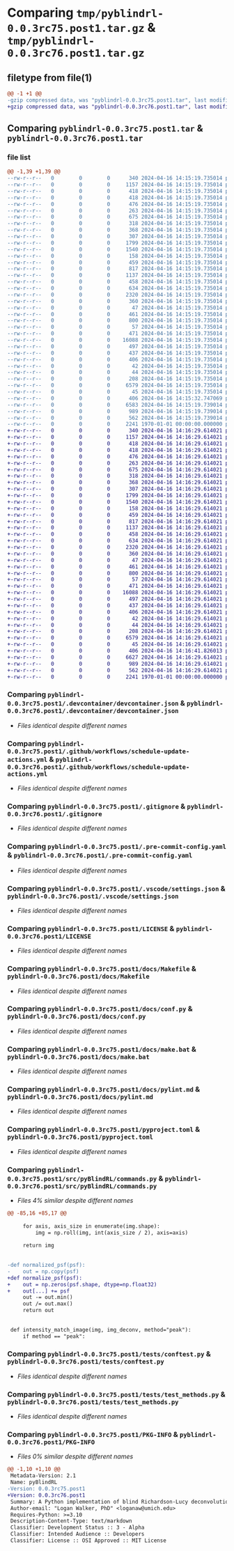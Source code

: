 # Comparing `tmp/pyblindrl-0.0.3rc75.post1.tar.gz` & `tmp/pyblindrl-0.0.3rc76.post1.tar.gz`

## filetype from file(1)

```diff
@@ -1 +1 @@
-gzip compressed data, was "pyblindrl-0.0.3rc75.post1.tar", last modified: Fri Jan  1 00:00:00 2016, max compression
+gzip compressed data, was "pyblindrl-0.0.3rc76.post1.tar", last modified: Fri Jan  1 00:00:00 2016, max compression
```

## Comparing `pyblindrl-0.0.3rc75.post1.tar` & `pyblindrl-0.0.3rc76.post1.tar`

### file list

```diff
@@ -1,39 +1,39 @@
--rw-r--r--   0        0        0      340 2024-04-16 14:15:19.735014 pyblindrl-0.0.3rc75.post1/.devcontainer/Dockerfile
--rw-r--r--   0        0        0     1157 2024-04-16 14:15:19.735014 pyblindrl-0.0.3rc75.post1/.devcontainer/devcontainer.json
--rw-r--r--   0        0        0      418 2024-04-16 14:15:19.735014 pyblindrl-0.0.3rc75.post1/.github/dependabot.yml
--rw-r--r--   0        0        0      418 2024-04-16 14:15:19.735014 pyblindrl-0.0.3rc75.post1/.github/template-sync.yml
--rw-r--r--   0        0        0      476 2024-04-16 14:15:19.735014 pyblindrl-0.0.3rc75.post1/.github/workflows/CI.yml
--rw-r--r--   0        0        0      263 2024-04-16 14:15:19.735014 pyblindrl-0.0.3rc75.post1/.github/workflows/publish.yml
--rw-r--r--   0        0        0      675 2024-04-16 14:15:19.735014 pyblindrl-0.0.3rc75.post1/.github/workflows/schedule-update-actions.yml
--rw-r--r--   0        0        0      318 2024-04-16 14:15:19.735014 pyblindrl-0.0.3rc75.post1/.github/workflows/semantic-pr-check.yml
--rw-r--r--   0        0        0      368 2024-04-16 14:15:19.735014 pyblindrl-0.0.3rc75.post1/.github/workflows/sphinx.yml
--rw-r--r--   0        0        0      307 2024-04-16 14:15:19.735014 pyblindrl-0.0.3rc75.post1/.github/workflows/template-sync.yml
--rw-r--r--   0        0        0     1799 2024-04-16 14:15:19.735014 pyblindrl-0.0.3rc75.post1/.gitignore
--rw-r--r--   0        0        0     1540 2024-04-16 14:15:19.735014 pyblindrl-0.0.3rc75.post1/.pre-commit-config.yaml
--rw-r--r--   0        0        0      158 2024-04-16 14:15:19.735014 pyblindrl-0.0.3rc75.post1/.pypirc
--rw-r--r--   0        0        0      459 2024-04-16 14:15:19.735014 pyblindrl-0.0.3rc75.post1/.vscode/launch.json
--rw-r--r--   0        0        0      817 2024-04-16 14:15:19.735014 pyblindrl-0.0.3rc75.post1/.vscode/settings.json
--rw-r--r--   0        0        0     1137 2024-04-16 14:15:19.735014 pyblindrl-0.0.3rc75.post1/LICENSE
--rw-r--r--   0        0        0      458 2024-04-16 14:15:19.735014 pyblindrl-0.0.3rc75.post1/README.md
--rw-r--r--   0        0        0      634 2024-04-16 14:15:19.735014 pyblindrl-0.0.3rc75.post1/docs/Makefile
--rw-r--r--   0        0        0     2320 2024-04-16 14:15:19.735014 pyblindrl-0.0.3rc75.post1/docs/conf.py
--rw-r--r--   0        0        0      360 2024-04-16 14:15:19.735014 pyblindrl-0.0.3rc75.post1/docs/devcontainer.md
--rw-r--r--   0        0        0       47 2024-04-16 14:15:19.735014 pyblindrl-0.0.3rc75.post1/docs/developer.md
--rw-r--r--   0        0        0      461 2024-04-16 14:15:19.735014 pyblindrl-0.0.3rc75.post1/docs/index.rst
--rw-r--r--   0        0        0      800 2024-04-16 14:15:19.735014 pyblindrl-0.0.3rc75.post1/docs/make.bat
--rw-r--r--   0        0        0       57 2024-04-16 14:15:19.735014 pyblindrl-0.0.3rc75.post1/docs/modules.rst
--rw-r--r--   0        0        0      471 2024-04-16 14:15:19.735014 pyblindrl-0.0.3rc75.post1/docs/pre-commit-config.md
--rw-r--r--   0        0        0    16088 2024-04-16 14:15:19.735014 pyblindrl-0.0.3rc75.post1/docs/pylint.md
--rw-r--r--   0        0        0      497 2024-04-16 14:15:19.735014 pyblindrl-0.0.3rc75.post1/docs/pyproject.md
--rw-r--r--   0        0        0      437 2024-04-16 14:15:19.735014 pyblindrl-0.0.3rc75.post1/docs/python_package.hello_world.rst
--rw-r--r--   0        0        0      406 2024-04-16 14:15:19.735014 pyblindrl-0.0.3rc75.post1/docs/python_package.rst
--rw-r--r--   0        0        0       42 2024-04-16 14:15:19.735014 pyblindrl-0.0.3rc75.post1/docs/requirements.txt
--rw-r--r--   0        0        0       44 2024-04-16 14:15:19.735014 pyblindrl-0.0.3rc75.post1/docs/vscode.md
--rw-r--r--   0        0        0      208 2024-04-16 14:15:19.735014 pyblindrl-0.0.3rc75.post1/docs/workflows.md
--rw-r--r--   0        0        0     6579 2024-04-16 14:15:19.735014 pyblindrl-0.0.3rc75.post1/pyproject.toml
--rw-r--r--   0        0        0       45 2024-04-16 14:15:19.735014 pyblindrl-0.0.3rc75.post1/src/README.md
--rw-r--r--   0        0        0      406 2024-04-16 14:15:32.747069 pyblindrl-0.0.3rc75.post1/src/pyBlindRL/__init__.py
--rw-r--r--   0        0        0     6583 2024-04-16 14:15:19.739014 pyblindrl-0.0.3rc75.post1/src/pyBlindRL/commands.py
--rw-r--r--   0        0        0      989 2024-04-16 14:15:19.739014 pyblindrl-0.0.3rc75.post1/tests/conftest.py
--rw-r--r--   0        0        0      562 2024-04-16 14:15:19.739014 pyblindrl-0.0.3rc75.post1/tests/test_methods.py
--rw-r--r--   0        0        0     2241 1970-01-01 00:00:00.000000 pyblindrl-0.0.3rc75.post1/PKG-INFO
+-rw-r--r--   0        0        0      340 2024-04-16 14:16:29.614021 pyblindrl-0.0.3rc76.post1/.devcontainer/Dockerfile
+-rw-r--r--   0        0        0     1157 2024-04-16 14:16:29.614021 pyblindrl-0.0.3rc76.post1/.devcontainer/devcontainer.json
+-rw-r--r--   0        0        0      418 2024-04-16 14:16:29.614021 pyblindrl-0.0.3rc76.post1/.github/dependabot.yml
+-rw-r--r--   0        0        0      418 2024-04-16 14:16:29.614021 pyblindrl-0.0.3rc76.post1/.github/template-sync.yml
+-rw-r--r--   0        0        0      476 2024-04-16 14:16:29.614021 pyblindrl-0.0.3rc76.post1/.github/workflows/CI.yml
+-rw-r--r--   0        0        0      263 2024-04-16 14:16:29.614021 pyblindrl-0.0.3rc76.post1/.github/workflows/publish.yml
+-rw-r--r--   0        0        0      675 2024-04-16 14:16:29.614021 pyblindrl-0.0.3rc76.post1/.github/workflows/schedule-update-actions.yml
+-rw-r--r--   0        0        0      318 2024-04-16 14:16:29.614021 pyblindrl-0.0.3rc76.post1/.github/workflows/semantic-pr-check.yml
+-rw-r--r--   0        0        0      368 2024-04-16 14:16:29.614021 pyblindrl-0.0.3rc76.post1/.github/workflows/sphinx.yml
+-rw-r--r--   0        0        0      307 2024-04-16 14:16:29.614021 pyblindrl-0.0.3rc76.post1/.github/workflows/template-sync.yml
+-rw-r--r--   0        0        0     1799 2024-04-16 14:16:29.614021 pyblindrl-0.0.3rc76.post1/.gitignore
+-rw-r--r--   0        0        0     1540 2024-04-16 14:16:29.614021 pyblindrl-0.0.3rc76.post1/.pre-commit-config.yaml
+-rw-r--r--   0        0        0      158 2024-04-16 14:16:29.614021 pyblindrl-0.0.3rc76.post1/.pypirc
+-rw-r--r--   0        0        0      459 2024-04-16 14:16:29.614021 pyblindrl-0.0.3rc76.post1/.vscode/launch.json
+-rw-r--r--   0        0        0      817 2024-04-16 14:16:29.614021 pyblindrl-0.0.3rc76.post1/.vscode/settings.json
+-rw-r--r--   0        0        0     1137 2024-04-16 14:16:29.614021 pyblindrl-0.0.3rc76.post1/LICENSE
+-rw-r--r--   0        0        0      458 2024-04-16 14:16:29.614021 pyblindrl-0.0.3rc76.post1/README.md
+-rw-r--r--   0        0        0      634 2024-04-16 14:16:29.614021 pyblindrl-0.0.3rc76.post1/docs/Makefile
+-rw-r--r--   0        0        0     2320 2024-04-16 14:16:29.614021 pyblindrl-0.0.3rc76.post1/docs/conf.py
+-rw-r--r--   0        0        0      360 2024-04-16 14:16:29.614021 pyblindrl-0.0.3rc76.post1/docs/devcontainer.md
+-rw-r--r--   0        0        0       47 2024-04-16 14:16:29.614021 pyblindrl-0.0.3rc76.post1/docs/developer.md
+-rw-r--r--   0        0        0      461 2024-04-16 14:16:29.614021 pyblindrl-0.0.3rc76.post1/docs/index.rst
+-rw-r--r--   0        0        0      800 2024-04-16 14:16:29.614021 pyblindrl-0.0.3rc76.post1/docs/make.bat
+-rw-r--r--   0        0        0       57 2024-04-16 14:16:29.614021 pyblindrl-0.0.3rc76.post1/docs/modules.rst
+-rw-r--r--   0        0        0      471 2024-04-16 14:16:29.614021 pyblindrl-0.0.3rc76.post1/docs/pre-commit-config.md
+-rw-r--r--   0        0        0    16088 2024-04-16 14:16:29.614021 pyblindrl-0.0.3rc76.post1/docs/pylint.md
+-rw-r--r--   0        0        0      497 2024-04-16 14:16:29.614021 pyblindrl-0.0.3rc76.post1/docs/pyproject.md
+-rw-r--r--   0        0        0      437 2024-04-16 14:16:29.614021 pyblindrl-0.0.3rc76.post1/docs/python_package.hello_world.rst
+-rw-r--r--   0        0        0      406 2024-04-16 14:16:29.614021 pyblindrl-0.0.3rc76.post1/docs/python_package.rst
+-rw-r--r--   0        0        0       42 2024-04-16 14:16:29.614021 pyblindrl-0.0.3rc76.post1/docs/requirements.txt
+-rw-r--r--   0        0        0       44 2024-04-16 14:16:29.614021 pyblindrl-0.0.3rc76.post1/docs/vscode.md
+-rw-r--r--   0        0        0      208 2024-04-16 14:16:29.614021 pyblindrl-0.0.3rc76.post1/docs/workflows.md
+-rw-r--r--   0        0        0     6579 2024-04-16 14:16:29.614021 pyblindrl-0.0.3rc76.post1/pyproject.toml
+-rw-r--r--   0        0        0       45 2024-04-16 14:16:29.614021 pyblindrl-0.0.3rc76.post1/src/README.md
+-rw-r--r--   0        0        0      406 2024-04-16 14:16:41.826013 pyblindrl-0.0.3rc76.post1/src/pyBlindRL/__init__.py
+-rw-r--r--   0        0        0     6627 2024-04-16 14:16:29.614021 pyblindrl-0.0.3rc76.post1/src/pyBlindRL/commands.py
+-rw-r--r--   0        0        0      989 2024-04-16 14:16:29.614021 pyblindrl-0.0.3rc76.post1/tests/conftest.py
+-rw-r--r--   0        0        0      562 2024-04-16 14:16:29.614021 pyblindrl-0.0.3rc76.post1/tests/test_methods.py
+-rw-r--r--   0        0        0     2241 1970-01-01 00:00:00.000000 pyblindrl-0.0.3rc76.post1/PKG-INFO
```

### Comparing `pyblindrl-0.0.3rc75.post1/.devcontainer/devcontainer.json` & `pyblindrl-0.0.3rc76.post1/.devcontainer/devcontainer.json`

 * *Files identical despite different names*

### Comparing `pyblindrl-0.0.3rc75.post1/.github/workflows/schedule-update-actions.yml` & `pyblindrl-0.0.3rc76.post1/.github/workflows/schedule-update-actions.yml`

 * *Files identical despite different names*

### Comparing `pyblindrl-0.0.3rc75.post1/.gitignore` & `pyblindrl-0.0.3rc76.post1/.gitignore`

 * *Files identical despite different names*

### Comparing `pyblindrl-0.0.3rc75.post1/.pre-commit-config.yaml` & `pyblindrl-0.0.3rc76.post1/.pre-commit-config.yaml`

 * *Files identical despite different names*

### Comparing `pyblindrl-0.0.3rc75.post1/.vscode/settings.json` & `pyblindrl-0.0.3rc76.post1/.vscode/settings.json`

 * *Files identical despite different names*

### Comparing `pyblindrl-0.0.3rc75.post1/LICENSE` & `pyblindrl-0.0.3rc76.post1/LICENSE`

 * *Files identical despite different names*

### Comparing `pyblindrl-0.0.3rc75.post1/docs/Makefile` & `pyblindrl-0.0.3rc76.post1/docs/Makefile`

 * *Files identical despite different names*

### Comparing `pyblindrl-0.0.3rc75.post1/docs/conf.py` & `pyblindrl-0.0.3rc76.post1/docs/conf.py`

 * *Files identical despite different names*

### Comparing `pyblindrl-0.0.3rc75.post1/docs/make.bat` & `pyblindrl-0.0.3rc76.post1/docs/make.bat`

 * *Files identical despite different names*

### Comparing `pyblindrl-0.0.3rc75.post1/docs/pylint.md` & `pyblindrl-0.0.3rc76.post1/docs/pylint.md`

 * *Files identical despite different names*

### Comparing `pyblindrl-0.0.3rc75.post1/pyproject.toml` & `pyblindrl-0.0.3rc76.post1/pyproject.toml`

 * *Files identical despite different names*

### Comparing `pyblindrl-0.0.3rc75.post1/src/pyBlindRL/commands.py` & `pyblindrl-0.0.3rc76.post1/src/pyBlindRL/commands.py`

 * *Files 4% similar despite different names*

```diff
@@ -85,16 +85,17 @@
 
     for axis, axis_size in enumerate(img.shape):
         img = np.roll(img, int(axis_size / 2), axis=axis)
 
     return img
 
 
-def normalized_psf(psf):
-    out = np.copy(psf)
+def normalize_psf(psf):
+    out = np.zeros(psf.shape, dtype=np.float32)
+    out[...] += psf
     out -= out.min()
     out /= out.max()
     return out
 
 
 def intensity_match_image(img, img_deconv, method="peak"):
     if method == "peak":
```

### Comparing `pyblindrl-0.0.3rc75.post1/tests/conftest.py` & `pyblindrl-0.0.3rc76.post1/tests/conftest.py`

 * *Files identical despite different names*

### Comparing `pyblindrl-0.0.3rc75.post1/tests/test_methods.py` & `pyblindrl-0.0.3rc76.post1/tests/test_methods.py`

 * *Files identical despite different names*

### Comparing `pyblindrl-0.0.3rc75.post1/PKG-INFO` & `pyblindrl-0.0.3rc76.post1/PKG-INFO`

 * *Files 0% similar despite different names*

```diff
@@ -1,10 +1,10 @@
 Metadata-Version: 2.1
 Name: pyBlindRL
-Version: 0.0.3rc75.post1
+Version: 0.0.3rc76.post1
 Summary: A Python implementation of blind Richardson-Lucy deconvolution
 Author-email: "Logan Walker, PhD" <loganaw@umich.edu>
 Requires-Python: >=3.10
 Description-Content-Type: text/markdown
 Classifier: Development Status :: 3 - Alpha
 Classifier: Intended Audience :: Developers
 Classifier: License :: OSI Approved :: MIT License
```

